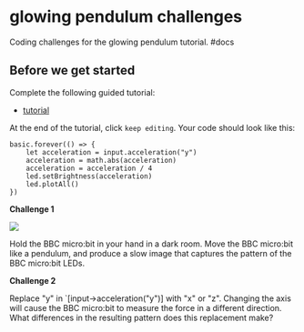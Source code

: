# glowing pendulum challenges

Coding challenges for the glowing pendulum tutorial. #docs

## Before we get started

Complete the following guided tutorial:

* [tutorial](/lessons/glowing-pendulum/tutorial)

At the end of the tutorial, click `keep editing`. Your code should look like this:

```
basic.forever(() => {
    let acceleration = input.acceleration("y")
    acceleration = math.abs(acceleration)
    acceleration = acceleration / 4
    led.setBrightness(acceleration)
    led.plotAll()
})
```

**Challenge 1**

![](/static/mb/lessons/glowing-pendulum-0.jpg)

Hold the BBC micro:bit in your hand in a dark room. Move the BBC micro:bit like a pendulum, and produce a slow image that captures the pattern of the BBC micro:bit LEDs.

**Challenge 2**

Replace "y" in `[input->acceleration("y")] with "x" or "z". Changing the axis will cause the BBC micro:bit to measure the force in a different direction. What differences in the resulting pattern does this replacement make?

